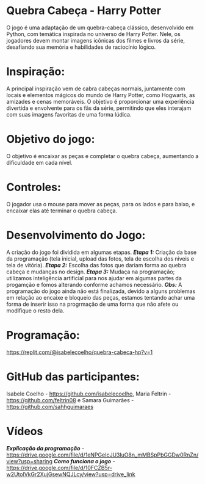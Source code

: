 ﻿# Quebra Cabeça - Harry Potter
O jogo é uma adaptação de um quebra-cabeça clássico, desenvolvido em Python, com temática inspirada no universo de Harry Potter. Nele, os jogadores devem montar imagens icônicas dos filmes e livros da série, desafiando sua memória e habilidades de raciocínio lógico.
# Inspiração: 
A principal inspiração vem de cabra cabeças normais, juntamente com locais e elementos mágicos do mundo de Harry Potter, como Hogwarts, as amizades e cenas memoráveis. O objetivo é proporcionar uma experiência divertida e envolvente para os fãs da série, permitindo que eles interajam com suas imagens favoritas de uma forma lúdica.
# Objetivo do jogo:
O objetivo é encaixar as peças e completar o quebra cabeça, aumentando a dificuldade em cada nível.
# Controles:
O jogador usa o mouse para mover as peças, para os lados e para baixo, e encaixar elas até terminar o quebra cabeça.
# Desenvolvimento do Jogo: 
A criação do jogo foi dividida em algumas etapas. 
***Etapa 1:*** Criação da base da programação (tela inicial, upload das fotos, tela de escolha dos niveis e tela de vitória). 
***Etapa 2:*** Escolha das fotos que dariam forma ao quebra cabeça e mudanças no design.
***Etapa 3:*** Mudaça na programação; utilizamos inteligência artificial para nos ajudar em algumas partes da progamção e fomos alterando conforme achamos necessário. 
***Obs:*** A programação do jogo ainda não está finalizada, devido a alguns problemas em relação ao encaixe e bloqueio das peças, estamos tentando achar uma forma de inserir isso na progrmação de uma forma que não afete ou modifique o resto dela.
# Programação:
https://replit.com/@isabelecoelho/quebra-cabeca-hp?v=1
# GitHub das participantes:
Isabele Coelho - https://github.com/isabelecoelho, Maria Feltrin - https://github.com/feltrin08 e Samara Guimarães - https://github.com/sahhguimaraes
# Vídeos
***Explicação da programação*** - https://drive.google.com/file/d/1eNPGeIcJU3luO8n_mMBSpPbGGDw0RnZn/view?usp=sharing
***Como funciona o jogo*** - https://drive.google.com/file/d/10FCZB5r-w2UtolVkGr2XujGsewNQJLcy/view?usp=drive_link
